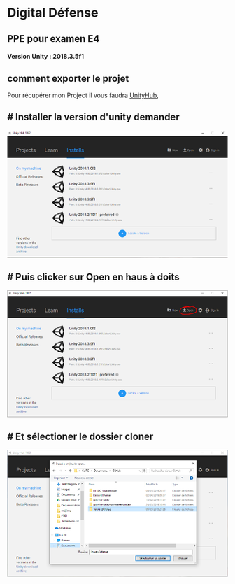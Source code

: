 # Digital Défense

## PPE pour examen E4

#### Version Unity : 2018.3.5f1

## comment exporter le projet

Pour récupérer mon Project il vous faudra [UnityHub](https://store.unity.com/fr/download?ref=personal),

## # Installer la version d'unity demander

![](md_img/Hub_installe_U.PNG)

## # Puis clicker sur Open en haus à doits

![](md_img/Hub_Add_P.PNG)

## # Et sélectioner le dossier cloner

![](md_img/Hub_Add_D.PNG)
